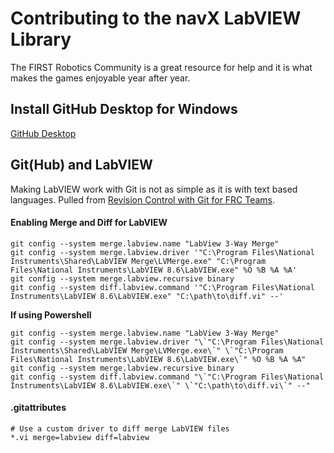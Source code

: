 # Contributing to the navX LabVIEW Library
The FIRST Robotics Community is a great resource for help and it is what makes the games enjoyable year after year.

## Install GitHub Desktop for Windows
[GitHub Desktop](https://desktop.github.com/)

## Git(Hub) and LabVIEW
Making LabVIEW work with Git is not as simple as it is with text based languages.
Pulled from [Revision Control with Git for FRC Teams](https://docs.google.com/document/pub?id=1Lmx9WI1g_ObB03Vrlfb7QU3ochz1q_YRGM8dPi0R8g8).
#### Enabling Merge and Diff for LabVIEW
```
git config --system merge.labview.name "LabView 3-Way Merge"
git config --system merge.labview.driver '"C:\Program Files\National Instruments\Shared\LabVIEW Merge\LVMerge.exe" "C:\Program Files\National Instruments\LabVIEW 8.6\LabVIEW.exe" %O %B %A %A'
git config --system merge.labview.recursive binary
git config --system diff.labview.command '"C:\Program Files\National Instruments\LabVIEW 8.6\LabVIEW.exe" "C:\path\to\diff.vi" --'
```
__If using Powershell__
```
git config --system merge.labview.name "LabView 3-Way Merge"
git config --system merge.labview.driver "\`"C:\Program Files\National Instruments\Shared\LabVIEW Merge\LVMerge.exe\`" \`"C:\Program Files\National Instruments\LabVIEW 8.6\LabVIEW.exe\`" %O %B %A %A"
git config --system merge.labview.recursive binary
git config --system diff.labview.command "\`"C:\Program Files\National Instruments\LabVIEW 8.6\LabVIEW.exe\`" \`"C:\path\to\diff.vi\`" --"
```

#### .gitattributes
```
# Use a custom driver to diff merge LabVIEW files
*.vi merge=labview diff=labview
```
